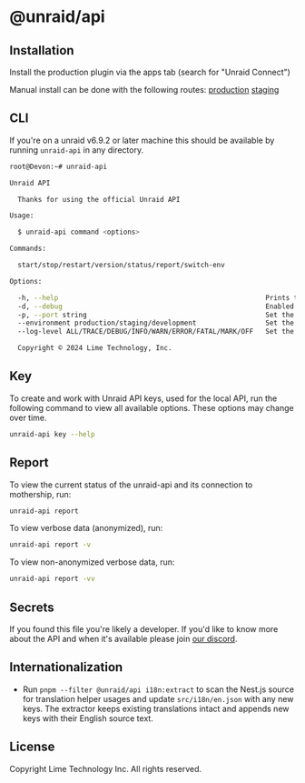 # @unraid/api

## Installation

Install the production plugin via the apps tab (search for "Unraid Connect")

Manual install can be done with the following routes:
[production](https://stable.dl.unraid.net/unraid-api/dynamix.unraid.net.plg)
[staging](https://preview.dl.unraid.net/unraid-api/dynamix.unraid.net.staging.plg)

## CLI

If you're on a unraid v6.9.2 or later machine this should be available by running `unraid-api` in any directory.

```bash
root@Devon:~# unraid-api

Unraid API

  Thanks for using the official Unraid API

Usage:

  $ unraid-api command <options>

Commands:

  start/stop/restart/version/status/report/switch-env

Options:

  -h, --help                                                   Prints this usage guide.
  -d, --debug                                                  Enabled debug mode.
  -p, --port string                                            Set the graphql port.
  --environment production/staging/development                 Set the working environment.
  --log-level ALL/TRACE/DEBUG/INFO/WARN/ERROR/FATAL/MARK/OFF   Set the log level.

  Copyright © 2024 Lime Technology, Inc.

```

## Key

To create and work with Unraid API keys, used for the local API, run the following command to view all available options. These options may change over time.

```sh
unraid-api key --help
```

## Report

To view the current status of the unraid-api and its connection to mothership, run:

```sh
unraid-api report
```

To view verbose data (anonymized), run:

```sh
unraid-api report -v
```

To view non-anonymized verbose data, run:

```sh
unraid-api report -vv
```

## Secrets

If you found this file you're likely a developer. If you'd like to know more about the API and when it's available please join [our discord](https://discord.unraid.net/).

## Internationalization

- Run `pnpm --filter @unraid/api i18n:extract` to scan the Nest.js source for translation helper usages and update `src/i18n/en.json` with any new keys. The extractor keeps existing translations intact and appends new keys with their English source text.

## License

Copyright Lime Technology Inc. All rights reserved.
